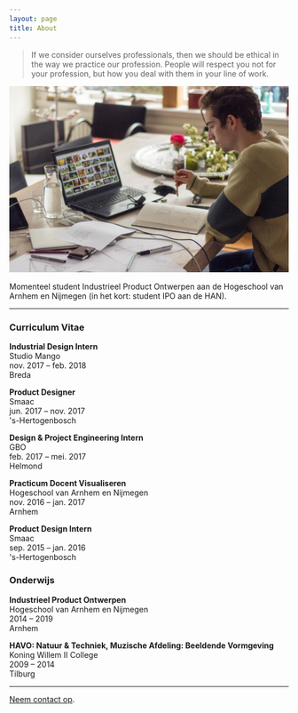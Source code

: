 ```yaml
---
layout: page
title: About
---
```


> If we consider ourselves professionals, then we should be ethical in the way we practice our profession. People will respect you not for your profession, but how you deal with them in your line of work.

![Hero view](/img/pfoto.jpg)

Momenteel student Industrieel Product Ontwerpen aan de Hogeschool van Arnhem en Nijmegen (in het kort: student IPO aan de HAN).

---

### Curriculum Vitae

**Industrial Design Intern**<br>
Studio Mango<br>
nov. 2017 – feb. 2018<br>
Breda

**Product Designer**<br>
Smaac<br>
jun. 2017 – nov. 2017<br>
's-Hertogenbosch

**Design & Project Engineering Intern**<br>
GBO<br>
feb. 2017 – mei. 2017<br>
Helmond

**Practicum Docent Visualiseren**<br>
Hogeschool van Arnhem en Nijmegen<br>
nov. 2016 – jan. 2017<br>
Arnhem

**Product Design Intern**<br>
Smaac<br>
sep. 2015 – jan. 2016<br>
's-Hertogenbosch

### Onderwijs

**Industrieel Product Ontwerpen**<br>
Hogeschool van Arnhem en Nijmegen<br>
2014 – 2019<br>
Arnhem

**HAVO: Natuur & Techniek, Muzische Afdeling: Beeldende Vormgeving**<br>
Koning Willem II College<br>
2009 – 2014<br>
Tilburg

---

[Neem contact op](http://portfolio.stijn.vc/contact/).
